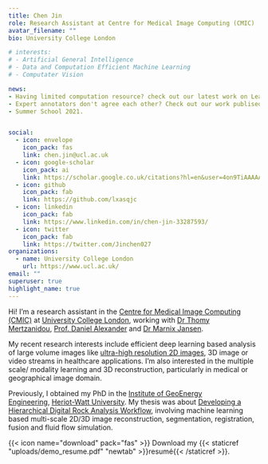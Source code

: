 ```yaml
---
title: Chen Jin
role: Research Assistant at Centre for Medical Image Computing (CMIC)
avatar_filename: ""
bio: University College London

# interests:
# - Artificial General Intelligence
# - Data and Computation Efficient Machine Learning
# - Computater Vision

news:
- Having limited computation resource? check out our latest work on Learning to downsample for low-cost segmentation.
- Expert annotators don't agree each other? Check out our work publised at NeurIPS 2021.
- Summer School 2021.


social:
  - icon: envelope
    icon_pack: fas
    link: chen.jin@ucl.ac.uk
  - icon: google-scholar
    icon_pack: ai
    link: https://scholar.google.co.uk/citations?hl=en&user=4on9TiAAAAAJ
  - icon: github
    icon_pack: fab
    link: https://github.com/lxasqjc
  - icon: linkedin
    icon_pack: fab
    link: https://www.linkedin.com/in/chen-jin-33287593/
  - icon: twitter
    icon_pack: fab
    link: https://twitter.com/Jinchen027
organizations:
  - name: University College London
    url: https://www.ucl.ac.uk/
email: ""
superuser: true
highlight_name: true
---
```

Hi! I’m a research assistant in the [Centre for Medical Image Computing (CMIC)](https://www.ucl.ac.uk/medical-image-computing/) at [University College London](https://www.ucl.ac.uk/), working with [Dr Thomy Mertzanidou](http://www0.cs.ucl.ac.uk/staff/T.Mertzanidou/), [Prof. Daniel Alexander](http://www0.cs.ucl.ac.uk/staff/d.alexander/) and [Dr Marnix Jansen](https://iris.ucl.ac.uk/iris/browse/profile?upi=MJJAN31).

My recent research interests include efficient deep learning based analysis of large volume images like [ultra-high resolution 2D images](https://arxiv.org/abs/2007.15124), 3D image or video streams in healthcare applications. I’m also interested in the multiple scale/ modality learning and 3D reconstruction, particularly in medical or geographical image domain.

Previously, I obtained my PhD in the [Institute of GeoEnergy Engineering](https://www.hw.ac.uk/uk/schools/energy-geoscience-infrastructure-society/research/ige.htm/), [Heriot-Watt University](https://www.hw.ac.uk/). My thesis was about [Developing a Hierarchical Digital Rock Analysis Workflow](https://core.ac.uk/download/pdf/199293389.pdf), involving machine learning based multi-scale 2D/3D image reconstruction, segmentation, registration, fusion and fluid flow simulation.

{{< icon name="download" pack="fas" >}} Download my {{< staticref "uploads/demo_resume.pdf" "newtab" >}}resumé{{< /staticref >}}.
